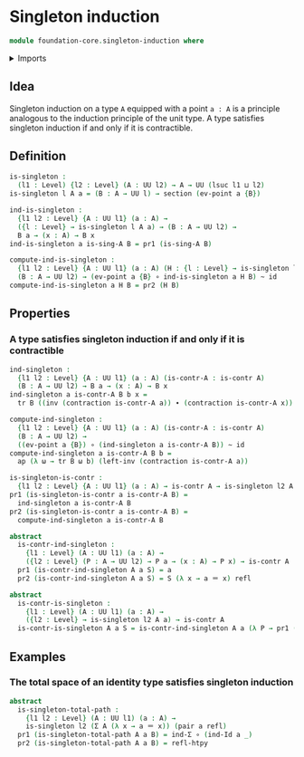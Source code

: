 # Singleton induction

```agda
module foundation-core.singleton-induction where
```

<details><summary>Imports</summary>

```agda
open import foundation.action-on-identifications-functions
open import foundation.dependent-pair-types
open import foundation.universe-levels

open import foundation-core.contractible-types
open import foundation-core.function-types
open import foundation-core.homotopies
open import foundation-core.identity-types
open import foundation-core.sections
open import foundation-core.transport-along-identifications
```

</details>

## Idea

Singleton induction on a type `A` equipped with a point `a : A` is a principle
analogous to the induction principle of the unit type. A type satisfies
singleton induction if and only if it is contractible.

## Definition

```agda
is-singleton :
  (l1 : Level) {l2 : Level} (A : UU l2) → A → UU (lsuc l1 ⊔ l2)
is-singleton l A a = (B : A → UU l) → section (ev-point a {B})

ind-is-singleton :
  {l1 l2 : Level} {A : UU l1} (a : A) →
  ({l : Level} → is-singleton l A a) → (B : A → UU l2) →
  B a → (x : A) → B x
ind-is-singleton a is-sing-A B = pr1 (is-sing-A B)

compute-ind-is-singleton :
  {l1 l2 : Level} {A : UU l1} (a : A) (H : {l : Level} → is-singleton l A a) →
  (B : A → UU l2) → (ev-point a {B} ∘ ind-is-singleton a H B) ~ id
compute-ind-is-singleton a H B = pr2 (H B)
```

## Properties

### A type satisfies singleton induction if and only if it is contractible

```agda
ind-singleton :
  {l1 l2 : Level} {A : UU l1} (a : A) (is-contr-A : is-contr A)
  (B : A → UU l2) → B a → (x : A) → B x
ind-singleton a is-contr-A B b x =
  tr B ((inv (contraction is-contr-A a)) ∙ (contraction is-contr-A x)) b

compute-ind-singleton :
  {l1 l2 : Level} {A : UU l1} (a : A) (is-contr-A : is-contr A)
  (B : A → UU l2) →
  ((ev-point a {B}) ∘ (ind-singleton a is-contr-A B)) ~ id
compute-ind-singleton a is-contr-A B b =
  ap (λ ω → tr B ω b) (left-inv (contraction is-contr-A a))

is-singleton-is-contr :
  {l1 l2 : Level} {A : UU l1} (a : A) → is-contr A → is-singleton l2 A a
pr1 (is-singleton-is-contr a is-contr-A B) =
  ind-singleton a is-contr-A B
pr2 (is-singleton-is-contr a is-contr-A B) =
  compute-ind-singleton a is-contr-A B

abstract
  is-contr-ind-singleton :
    {l1 : Level} (A : UU l1) (a : A) →
    ({l2 : Level} (P : A → UU l2) → P a → (x : A) → P x) → is-contr A
  pr1 (is-contr-ind-singleton A a S) = a
  pr2 (is-contr-ind-singleton A a S) = S (λ x → a ＝ x) refl

abstract
  is-contr-is-singleton :
    {l1 : Level} (A : UU l1) (a : A) →
    ({l2 : Level} → is-singleton l2 A a) → is-contr A
  is-contr-is-singleton A a S = is-contr-ind-singleton A a (λ P → pr1 (S P))
```

## Examples

### The total space of an identity type satisfies singleton induction

```agda
abstract
  is-singleton-total-path :
    {l1 l2 : Level} (A : UU l1) (a : A) →
    is-singleton l2 (Σ A (λ x → a ＝ x)) (pair a refl)
  pr1 (is-singleton-total-path A a B) = ind-Σ ∘ (ind-Id a _)
  pr2 (is-singleton-total-path A a B) = refl-htpy
```
